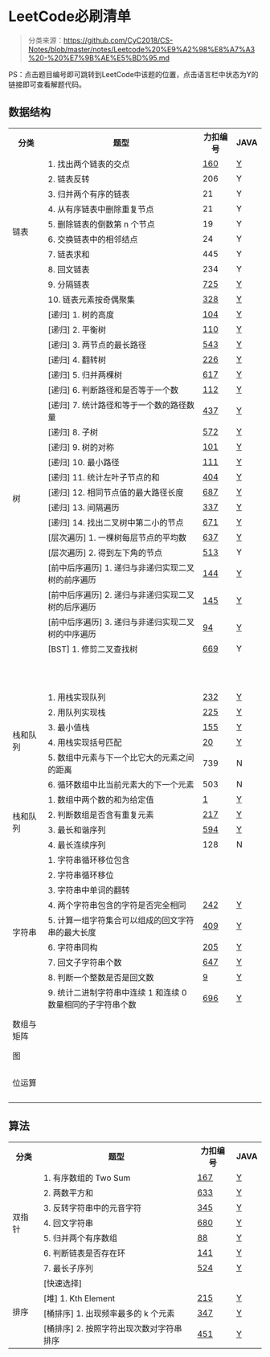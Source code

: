# LeetCode必刷清单
> 分类来源：https://github.com/CyC2018/CS-Notes/blob/master/notes/Leetcode%20%E9%A2%98%E8%A7%A3%20-%20%E7%9B%AE%E5%BD%95.md

PS：点击题目编号即可跳转到LeetCode中该题的位置，点击语言栏中状态为Y的链接即可查看解题代码。

## 数据结构
<table>
	<tr>
	    <th>分类</th>
	    <th>题型</th>
	    <th>力扣编号</th>  
	    <th>JAVA</th>  
	</tr >
	<tr >
	    <td rowspan="10">链表</td>
	    <td>1. 找出两个链表的交点</td>
	    <td><a href="https://leetcode-cn.com/problems/intersection-of-two-linked-lists/" target="_blank" title="查看LeetCode题目">160</a></td>
	    <td><a href="" target="_blank" title="查看解题代码">Y</a></td>
	</tr>
	<tr>
	    <td>2. 链表反转</td>
	    <td>206</td>
	    <td>Y</td>
	</tr>
	<tr>
	    <td>3. 归并两个有序的链表</td>
	    <td>21</td>
	    <td>Y</td>
	</tr>
	<tr>
	    <td>4. 从有序链表中删除重复节点</td>
	    <td>21</td>
	    <td>Y</td>
	</tr>
	<tr>
	    <td>5. 删除链表的倒数第 n 个节点</td>
	    <td>19</td>
	    <td>Y</td>
	</tr>
	<tr>
	    <td>6. 交换链表中的相邻结点</td>
	    <td>24</td>
	    <td>Y</td>
	</tr>
	<tr>
	    <td>7. 链表求和</td>
	    <td>445</td>
	    <td>Y</td>
	</tr>
	<tr>
	    <td>8. 回文链表</td>
	    <td>234</td>
	    <td>Y</td>
	</tr>
	<tr>
	    <td>9. 分隔链表</td>
	    <td><a href="https://leetcode-cn.com/problems/split-linked-list-in-parts" target="_blank" title="查看LeetCode题目">725</a></td>
	    <td><a href="https://github.com/intflag/LeetCodeAC/blob/master/java/725.%E5%88%86%E9%9A%94%E9%93%BE%E8%A1%A8.java" target="_blank" title="查看解题代码">Y</a></td>
	</tr>
	<tr>
	    <td>10. 链表元素按奇偶聚集</td>
	    <td><a href="https://leetcode-cn.com/problems/odd-even-linked-list" target="_blank" title="查看LeetCode题目">328</a></td>
	    <td><a href="https://github.com/intflag/LeetCodeAC/blob/master/java/328.%E5%A5%87%E5%81%B6%E9%93%BE%E8%A1%A8.java" target="_blank" title="查看解题代码">Y</a></td>
	</tr>
    <tr >
	    <td rowspan="31">树</td>
	    <td>[递归] 1. 树的高度</td>
	    <td><a href="https://leetcode-cn.com/problems/maximum-depth-of-binary-tree/description/" target="_blank" title="查看LeetCode题目">104</a></td>
	    <td><a href="https://github.com/intflag/LeetCodeAC/blob/master/java/104.%E4%BA%8C%E5%8F%89%E6%A0%91%E7%9A%84%E6%9C%80%E5%A4%A7%E6%B7%B1%E5%BA%A6.java" target="_blank" title="查看解题代码">Y</a></td>
	</tr>
	<tr>
	    <td>[递归] 2. 平衡树</td>
	    <td><a href="https://leetcode-cn.com/problems/balanced-binary-tree/description/" target="_blank" title="查看LeetCode题目">110</a></td>
	    <td><a href="https://github.com/intflag/LeetCodeAC/blob/master/java/110.%E5%B9%B3%E8%A1%A1%E4%BA%8C%E5%8F%89%E6%A0%91.java" target="_blank" title="查看解题代码">Y</a></td>
	</tr>
	<tr>
	    <td>[递归] 3. 两节点的最长路径</td>
	    <td><a href="https://leetcode-cn.com/problems/diameter-of-binary-tree/description/" target="_blank" title="查看LeetCode题目">543</a></td>
	    <td><a href="https://github.com/intflag/LeetCodeAC/blob/master/java/543.%E4%BA%8C%E5%8F%89%E6%A0%91%E7%9A%84%E7%9B%B4%E5%BE%84.java" target="_blank" title="查看解题代码">Y</a></td>
	</tr>
	<tr>
	    <td>[递归] 4. 翻转树</td>
	    <td><a href="https://leetcode-cn.com/problems/invert-binary-tree/description/" target="_blank" title="查看LeetCode题目">226</a></td>
	    <td><a href="https://github.com/intflag/LeetCodeAC/blob/master/java/226.%E7%BF%BB%E8%BD%AC%E4%BA%8C%E5%8F%89%E6%A0%91.java" target="_blank" title="查看解题代码">Y</a></td>
	</tr>
	<tr>
	    <td>[递归] 5. 归并两棵树</td>
	    <td><a href="https://leetcode-cn.com/problems/merge-two-binary-trees/description/" target="_blank" title="查看LeetCode题目">617</a></td>
	    <td><a href="https://github.com/intflag/LeetCodeAC/blob/master/java/617.%E5%90%88%E5%B9%B6%E4%BA%8C%E5%8F%89%E6%A0%91.java" target="_blank" title="查看解题代码">Y</a></td>
	</tr>
	<tr>
	    <td>[递归] 6. 判断路径和是否等于一个数</td>
	    <td><a href="https://leetcode-cn.com/problems/path-sum/description/" target="_blank" title="查看LeetCode题目">112</a></td>
	    <td><a href="https://github.com/intflag/LeetCodeAC/blob/master/java/112.%E8%B7%AF%E5%BE%84%E6%80%BB%E5%92%8C.java" target="_blank" title="查看解题代码">Y</a></td>
	</tr>
	<tr>
	    <td>[递归] 7. 统计路径和等于一个数的路径数量</td>
	    <td><a href="https://leetcode-cn.com/problems/path-sum-iii/description/" target="_blank" title="查看LeetCode题目">437</a></td>
	    <td><a href="https://github.com/intflag/LeetCodeAC/blob/master/java/437.%E8%B7%AF%E5%BE%84%E6%80%BB%E5%92%8C-iii.java" target="_blank" title="查看解题代码">Y</a></td>
	</tr>
	<tr>
	    <td>[递归] 8. 子树</td>
	    <td><a href="https://leetcode-cn.com/problems/subtree-of-another-tree/description/" target="_blank" title="查看LeetCode题目">572</a></td>
	    <td><a href="https://github.com/intflag/LeetCodeAC/blob/master/java/572.%E5%8F%A6%E4%B8%80%E4%B8%AA%E6%A0%91%E7%9A%84%E5%AD%90%E6%A0%91.java" target="_blank" title="查看解题代码">Y</a></td>
	</tr>
	<tr>
	    <td>[递归] 9. 树的对称</td>
	    <td><a href="https://leetcode-cn.com/problems/symmetric-tree/description/" target="_blank" title="查看LeetCode题目">101</a></td>
	    <td><a href="https://github.com/intflag/LeetCodeAC/blob/master/java/101.%E5%AF%B9%E7%A7%B0%E4%BA%8C%E5%8F%89%E6%A0%91.java" target="_blank" title="查看解题代码">Y</a></td>
	</tr>
	<tr>
	    <td>[递归] 10. 最小路径</td>
	    <td><a href="https://leetcode-cn.com/problems/minimum-depth-of-binary-tree/description/" target="_blank" title="查看LeetCode题目">111</a></td>
	    <td><a href="https://github.com/intflag/LeetCodeAC/blob/master/java/111.%E4%BA%8C%E5%8F%89%E6%A0%91%E7%9A%84%E6%9C%80%E5%B0%8F%E6%B7%B1%E5%BA%A6.java" target="_blank" title="查看解题代码">Y</a></td>
	</tr>
	<tr>
	    <td>[递归] 11. 统计左叶子节点的和</td>
	    <td><a href="https://leetcode-cn.com/problems/sum-of-left-leaves/description/" target="_blank" title="查看LeetCode题目">404</a></td>
	    <td><a href="https://github.com/intflag/LeetCodeAC/blob/master/java/404.%E5%B7%A6%E5%8F%B6%E5%AD%90%E4%B9%8B%E5%92%8C.java" target="_blank" title="查看解题代码">Y</a></td>
	</tr>
	<tr>
	    <td>[递归] 12. 相同节点值的最大路径长度</td>
	    <td><a href="https://leetcode-cn.com/problems/longest-univalue-path/" target="_blank" title="查看LeetCode题目">687</a></td>
	    <td><a href="https://github.com/intflag/LeetCodeAC/blob/master/java/687.%E6%9C%80%E9%95%BF%E5%90%8C%E5%80%BC%E8%B7%AF%E5%BE%84.java" target="_blank" title="查看解题代码">Y</a></td>
	</tr>
	<tr>
	    <td>[递归] 13. 间隔遍历</td>
	    <td><a href="https://leetcode-cn.com/problems/house-robber-iii/description/" target="_blank" title="查看LeetCode题目">337</a></td>
	    <td><a href="https://github.com/intflag/LeetCodeAC/blob/master/java/337.%E6%89%93%E5%AE%B6%E5%8A%AB%E8%88%8D-iii.java" target="_blank" title="查看解题代码">Y</a></td>
	</tr>
	<tr>
	    <td>[递归] 14. 找出二叉树中第二小的节点</td>
	    <td><a href="https://leetcode-cn.com/problems/second-minimum-node-in-a-binary-tree/description/" target="_blank" title="查看LeetCode题目">671</a></td>
	    <td><a href="https://github.com/intflag/LeetCodeAC/blob/master/java/671.%E4%BA%8C%E5%8F%89%E6%A0%91%E4%B8%AD%E7%AC%AC%E4%BA%8C%E5%B0%8F%E7%9A%84%E8%8A%82%E7%82%B9.java" target="_blank" title="查看解题代码">Y</a></td>
	</tr>
	<tr>
	    <td>[层次遍历] 1. 一棵树每层节点的平均数</td>
	    <td><a href="https://leetcode-cn.com/problems/average-of-levels-in-binary-tree/description/" target="_blank" title="查看LeetCode题目">637</a></td>
	    <td><a href="https://github.com/intflag/LeetCodeAC/blob/master/java/637.%E4%BA%8C%E5%8F%89%E6%A0%91%E7%9A%84%E5%B1%82%E5%B9%B3%E5%9D%87%E5%80%BC.java" target="_blank" title="查看解题代码">Y</a></td>
	</tr>
	<tr>
	    <td>[层次遍历] 2. 得到左下角的节点</td>
	    <td><a href="https://leetcode-cn.com/problems/find-bottom-left-tree-value/description/" target="_blank" title="查看LeetCode题目">513</a></td>
	    <td>Y</td>
	</tr>
	<tr>
	    <td>[前中后序遍历] 1. 递归与非递归实现二叉树的前序遍历</td>
	    <td><a href="https://leetcode-cn.com/problems/binary-tree-preorder-traversal/description/" target="_blank" title="查看LeetCode题目">144</a></td>
	    <td><a href="https://github.com/intflag/LeetCodeAC/blob/master/java/144.%E4%BA%8C%E5%8F%89%E6%A0%91%E7%9A%84%E5%89%8D%E5%BA%8F%E9%81%8D%E5%8E%86.java" target="_blank" title="查看解题代码">Y</a></td>
	</tr>
	<tr>
	    <td>[前中后序遍历] 2. 递归与非递归实现二叉树的后序遍历</td>
	    <td><a href="https://leetcode-cn.com/problems/binary-tree-postorder-traversal/description/" target="_blank" title="查看LeetCode题目">145</a></td>
	    <td><a href="https://github.com/intflag/LeetCodeAC/blob/master/java/145.%E4%BA%8C%E5%8F%89%E6%A0%91%E7%9A%84%E5%90%8E%E5%BA%8F%E9%81%8D%E5%8E%86.java" target="_blank" title="查看解题代码">Y</a></td>
	</tr>
	<tr>
	    <td>[前中后序遍历] 3. 递归与非递归实现二叉树的中序遍历</td>
	    <td><a href="https://leetcode-cn.com/problems/binary-tree-inorder-traversal/description/" target="_blank" title="查看LeetCode题目">94</a></td>
	    <td><a href="https://github.com/intflag/LeetCodeAC/blob/master/java/94.%E4%BA%8C%E5%8F%89%E6%A0%91%E7%9A%84%E4%B8%AD%E5%BA%8F%E9%81%8D%E5%8E%86.java" target="_blank" title="查看解题代码">Y</a></td>
	</tr>
	<tr >
	    <td>[BST] 1. 修剪二叉查找树</td>
	    <td><a href="https://leetcode-cn.com/problems/trim-a-binary-search-tree/description/" target="_blank" title="查看LeetCode题目">669</a></td>
	    <td>Y</td>
	</tr>
	<tr >
	    <td></td>
	    <td></td>
	    <td></td>
	</tr>
	<tr >
	    <td></td>
	    <td></td>
	    <td></td>
	</tr>
	<tr >
	    <td></td>
	    <td></td>
	    <td></td>
	</tr>
	<tr >
	    <td></td>
	    <td></td>
	    <td></td>
	</tr>
	<tr >
	    <td></td>
	    <td></td>
	    <td></td>
	</tr>
	<tr >
	    <td></td>
	    <td></td>
	    <td></td>
	</tr>
	<tr >
	    <td></td>
	    <td></td>
	    <td></td>
	</tr>
	<tr >
	    <td></td>
	    <td></td>
	    <td></td>
	</tr>
	<tr >
	    <td></td>
	    <td></td>
	    <td></td>
	</tr>
	<tr >
	    <td></td>
	    <td></td>
	    <td></td>
	</tr>
	<tr >
	    <td></td>
	    <td></td>
	    <td></td>
	</tr>
	<tr >
	    <td rowspan="6">栈和队列</td>
	    <td>1. 用栈实现队列</td>
	    <td><a href="https://leetcode-cn.com/problems/implement-queue-using-stacks" target="_blank" title="查看LeetCode题目">232</a></td>
	    <td><a href="https://github.com/intflag/LeetCodeAC/blob/master/java/232.%E7%94%A8%E6%A0%88%E5%AE%9E%E7%8E%B0%E9%98%9F%E5%88%97.java" target="_blank" title="查看解题代码">Y</a></td>
	</tr>
	<tr >
	    <td>2. 用队列实现栈</td>
	    <td><a href="https://leetcode-cn.com/problems/implement-stack-using-queues" target="_blank" title="查看LeetCode题目">225</a></td>
	    <td><a href="https://github.com/intflag/LeetCodeAC/blob/master/java/225.%E7%94%A8%E9%98%9F%E5%88%97%E5%AE%9E%E7%8E%B0%E6%A0%88.java" target="_blank" title="查看解题代码">Y</a></td>
	</tr>
	<tr >
	    <td>3. 最小值栈</td>
	    <td><a href="https://leetcode-cn.com/problems/min-stack" target="_blank" title="查看LeetCode题目">155</a></td>
	    <td><a href="https://github.com/intflag/LeetCodeAC/blob/master/java/155.%E6%9C%80%E5%B0%8F%E6%A0%88.java" target="_blank" title="查看解题代码">Y</a></td>
	</tr>
	<tr >
	    <td>4. 用栈实现括号匹配</td>
	    <td><a href="https://leetcode-cn.com/problems/valid-parentheses" target="_blank" title="查看LeetCode题目">20</a></td>
	    <td><a href="https://github.com/intflag/LeetCodeAC/blob/master/java/20.%E6%9C%89%E6%95%88%E7%9A%84%E6%8B%AC%E5%8F%B7.java" target="_blank" title="查看解题代码">Y</a></td>
	</tr>
	<tr >
	    <td>5. 数组中元素与下一个比它大的元素之间的距离</td>
	    <td>739</td>
	    <td>N</td>
	</tr>
	<tr >
	    <td>6. 循环数组中比当前元素大的下一个元素</td>
	    <td>503</td>
	    <td>N</td>
	</tr>
    <tr >
	    <td rowspan="4">栈和队列</td>
	    <td>1. 数组中两个数的和为给定值</td>
	    <td><a href="https://leetcode-cn.com/problems/two-sum" target="_blank" title="查看LeetCode题目">1</a></td>
	    <td><a href="https://github.com/intflag/LeetCodeAC/blob/master/java/1.%E4%B8%A4%E6%95%B0%E4%B9%8B%E5%92%8C.java" target="_blank" title="查看解题代码">Y</a></td>
	</tr>
    <tr >
	    <td>2. 判断数组是否含有重复元素</td>
	    <td><a href="https://leetcode-cn.com/problems/contains-duplicate" target="_blank" title="查看LeetCode题目">217</a></td>
	    <td><a href="https://github.com/intflag/LeetCodeAC/blob/master/java/217.%E5%AD%98%E5%9C%A8%E9%87%8D%E5%A4%8D%E5%85%83%E7%B4%A0.java" target="_blank" title="查看解题代码">Y</a></td>
	</tr>
    <tr >
	    <td>3. 最长和谐序列</td>
	    <td><a href="https://leetcode-cn.com/problems/longest-harmonious-subsequence" target="_blank" title="查看LeetCode题目">594</a></td>
	    <td><a href="https://github.com/intflag/LeetCodeAC/blob/master/java/594.%E6%9C%80%E9%95%BF%E5%92%8C%E8%B0%90%E5%AD%90%E5%BA%8F%E5%88%97.java" target="_blank" title="查看解题代码">Y</a></td>
	</tr>
    <tr >
	    <td>4. 最长连续序列</td>
	    <td>128</td>
	    <td>N</td>
	</tr>
    <tr >
	    <td rowspan="9">字符串</td>
	    <td>1. 字符串循环移位包含</td>
	    <td></td>
	    <td></td>
	</tr>
    <tr >
	    <td>2. 字符串循环移位</td>
	    <td></td>
	    <td></td>
	</tr>
    <tr >
	    <td>3. 字符串中单词的翻转</td>
	    <td></td>
	    <td></td>
	</tr>
    <tr >
	    <td>4. 两个字符串包含的字符是否完全相同</td>
	    <td><a href="https://leetcode-cn.com/problems/valid-anagram" target="_blank" title="查看LeetCode题目">242</a></td>
	    <td><a href="https://github.com/intflag/LeetCodeAC/blob/master/java/242.%E6%9C%89%E6%95%88%E7%9A%84%E5%AD%97%E6%AF%8D%E5%BC%82%E4%BD%8D%E8%AF%8D.java" target="_blank" title="查看解题代码">Y</a></td>
	</tr>
    <tr >
	    <td>5. 计算一组字符集合可以组成的回文字符串的最大长度</td>
	    <td><a href="https://leetcode-cn.com/problems/longest-palindrome" target="_blank" title="查看LeetCode题目">409</a></td>
	    <td><a href="https://github.com/intflag/LeetCodeAC/blob/master/java/409.%E6%9C%80%E9%95%BF%E5%9B%9E%E6%96%87%E4%B8%B2.java" target="_blank" title="查看解题代码">Y</a></td>
	</tr>
    <tr >
	    <td>6. 字符串同构</td>
	    <td><a href="https://leetcode-cn.com/problems/isomorphic-strings" target="_blank" title="查看LeetCode题目">205</a></td>
	    <td><a href="https://github.com/intflag/LeetCodeAC/blob/master/java/205.%E5%90%8C%E6%9E%84%E5%AD%97%E7%AC%A6%E4%B8%B2.java" target="_blank" title="查看解题代码">Y</a></td>
	</tr>
    <tr >
	    <td>7. 回文子字符串个数</td>
	    <td><a href="https://leetcode-cn.com/problems/palindromic-substrings" target="_blank" title="查看LeetCode题目">647</a></td>
	    <td><a href="https://github.com/intflag/LeetCodeAC/blob/master/java/647.%E5%9B%9E%E6%96%87%E5%AD%90%E4%B8%B2.java" target="_blank" title="查看解题代码">Y</a></td>
	</tr>
    <tr >
	    <td>8. 判断一个整数是否是回文数</td>
	    <td><a href="https://leetcode-cn.com/problems/palindrome-number" target="_blank" title="查看LeetCode题目">9</a></td>
	    <td><a href="https://github.com/intflag/LeetCodeAC/blob/master/java/9.%E5%9B%9E%E6%96%87%E6%95%B0.java" target="_blank" title="查看解题代码">Y</a></td>
	</tr>
    <tr >
	    <td>9. 统计二进制字符串中连续 1 和连续 0 数量相同的子字符串个数</td>
	    <td><a href="https://leetcode-cn.com/problems/count-binary-substrings" target="_blank" title="查看LeetCode题目">696</a></td>
	    <td><a href="https://github.com/intflag/LeetCodeAC/blob/master/java/696.%E8%AE%A1%E6%95%B0%E4%BA%8C%E8%BF%9B%E5%88%B6%E5%AD%90%E4%B8%B2.java" target="_blank" title="查看解题代码">Y</a></td>
	</tr>
    <tr >
	    <td rowspan="12">数组与矩阵</td>
	    <td></td>
	    <td></td>
	    <td></td>
	</tr>
    <tr >
	    <td></td>
	    <td></td>
	    <td></td>
	</tr>
    <tr >
	    <td></td>
	    <td></td>
	    <td></td>
	</tr>
    <tr >
	    <td></td>
	    <td></td>
	    <td></td>
	</tr>
    <tr >
	    <td></td>
	    <td></td>
	    <td></td>
	</tr>
    <tr >
	    <td></td>
	    <td></td>
	    <td></td>
	</tr>
    <tr >
	    <td></td>
	    <td></td>
	    <td></td>
	</tr>
    <tr >
	    <td></td>
	    <td></td>
	    <td></td>
	</tr>
    <tr >
	    <td></td>
	    <td></td>
	    <td></td>
	</tr>
    <tr >
	    <td></td>
	    <td></td>
	    <td></td>
	</tr>
    <tr >
	    <td></td>
	    <td></td>
	    <td></td>
	</tr>
    <tr >
	    <td></td>
	    <td></td>
	    <td></td>
	</tr>
    <tr >
	    <td rowspan="4">图</td>
	    <td></td>
	    <td></td>
	    <td></td>
	</tr>
    <tr >
	    <td></td>
	    <td></td>
	    <td></td>
	</tr>
    <tr >
	    <td></td>
	    <td></td>
	    <td></td>
	</tr>
    <tr >
	    <td></td>
	    <td></td>
	    <td></td>
	</tr>
    <tr >
	    <td rowspan="13">位运算</td>
	    <td></td>
	    <td></td>
	    <td></td>
	</tr>
    <tr >
	    <td></td>
	    <td></td>
	    <td></td>
	</tr>
    <tr >
	    <td></td>
	    <td></td>
	    <td></td>
	</tr>
    <tr >
	    <td></td>
	    <td></td>
	    <td></td>
	</tr>
    <tr >
	    <td></td>
	    <td></td>
	    <td></td>
	</tr>
    <tr >
	    <td></td>
	    <td></td>
	    <td></td>
	</tr>
    <tr >
	    <td></td>
	    <td></td>
	    <td></td>
	</tr>
    <tr >
	    <td></td>
	    <td></td>
	    <td></td>
	</tr>
    <tr >
	    <td></td>
	    <td></td>
	    <td></td>
	</tr>
    <tr >
	    <td></td>
	    <td></td>
	    <td></td>
	</tr>
    <tr >
	    <td></td>
	    <td></td>
	    <td></td>
	</tr>
    <tr >
	    <td></td>
	    <td></td>
	    <td></td>
	</tr>
    <tr >
	    <td></td>
	    <td></td>
	    <td></td>
	</tr>
</table>

## 算法
<table>
	<tr>
	    <th>分类</th>
	    <th>题型</th>
	    <th>力扣编号</th>  
	    <th>JAVA</th>  
	</tr >
    <tr >
	    <td rowspan="7">双指针</td>
	    <td>1. 有序数组的 Two Sum</td>
	    <td><a href="https://leetcode-cn.com/problems/two-sum-ii-input-array-is-sorted" target="_blank" title="查看LeetCode题目">167</a></td>
	    <td><a href="https://github.com/intflag/LeetCodeAC/blob/master/java/167.%E4%B8%A4%E6%95%B0%E4%B9%8B%E5%92%8C-ii-%E8%BE%93%E5%85%A5%E6%9C%89%E5%BA%8F%E6%95%B0%E7%BB%84.java" target="_blank" title="查看解题代码">Y</a></td>
	</tr>
    <tr >
	    <td>2. 两数平方和</td>
	    <td><a href="https://leetcode-cn.com/problems/sum-of-square-numbers" target="_blank" title="查看LeetCode题目">633</a></td>
	    <td><a href="https://github.com/intflag/LeetCodeAC/blob/master/java/633.%E5%B9%B3%E6%96%B9%E6%95%B0%E4%B9%8B%E5%92%8C.java" target="_blank" title="查看解题代码">Y</a></td>
	</tr>
    <tr >
	    <td>3. 反转字符串中的元音字符</td>
	    <td><a href="https://leetcode-cn.com/problems/reverse-vowels-of-a-string" target="_blank" title="查看LeetCode题目">345</a></td>
	    <td><a href="https://github.com/intflag/LeetCodeAC/blob/master/java/345.%E5%8F%8D%E8%BD%AC%E5%AD%97%E7%AC%A6%E4%B8%B2%E4%B8%AD%E7%9A%84%E5%85%83%E9%9F%B3%E5%AD%97%E6%AF%8D.java" target="_blank" title="查看解题代码">Y</a></td>
	</tr>
    <tr >
	    <td>4. 回文字符串</td>
	    <td><a href="https://leetcode-cn.com/problems/valid-palindrome-ii" target="_blank" title="查看LeetCode题目">680</a></td>
	    <td><a href="https://github.com/intflag/LeetCodeAC/blob/master/java/680.%E9%AA%8C%E8%AF%81%E5%9B%9E%E6%96%87%E5%AD%97%E7%AC%A6%E4%B8%B2-%E2%85%B1.java" target="_blank" title="查看解题代码">Y</a></td>
	</tr>
    <tr >
	    <td>5. 归并两个有序数组</td>
	    <td><a href="https://leetcode-cn.com/problems/merge-sorted-array" target="_blank" title="查看LeetCode题目">88</a></td>
	    <td><a href="https://github.com/intflag/LeetCodeAC/blob/master/java/88.%E5%90%88%E5%B9%B6%E4%B8%A4%E4%B8%AA%E6%9C%89%E5%BA%8F%E6%95%B0%E7%BB%84.java" target="_blank" title="查看解题代码">Y</a></td>
	</tr>
    <tr >
	    <td>6. 判断链表是否存在环</td>
	    <td><a href="https://leetcode-cn.com/problems/linked-list-cycle" target="_blank" title="查看LeetCode题目">141</a></td>
	    <td><a href="https://github.com/intflag/LeetCodeAC/blob/master/java/141.%E7%8E%AF%E5%BD%A2%E9%93%BE%E8%A1%A8.java" target="_blank" title="查看解题代码">Y</a></td>
	</tr>
    <tr >
	    <td>7. 最长子序列</td>
	    <td><a href="https://leetcode-cn.com/problems/longest-word-in-dictionary-through-deleting" target="_blank" title="查看LeetCode题目">524</a></td>
	    <td><a href="https://github.com/intflag/LeetCodeAC/blob/master/java/524.%E9%80%9A%E8%BF%87%E5%88%A0%E9%99%A4%E5%AD%97%E6%AF%8D%E5%8C%B9%E9%85%8D%E5%88%B0%E5%AD%97%E5%85%B8%E9%87%8C%E6%9C%80%E9%95%BF%E5%8D%95%E8%AF%8D.java" target="_blank" title="查看解题代码">Y</a></td>
	</tr>
    <tr >
	    <td rowspan="4">排序</td>
	    <td>[快速选择]</td>
	    <td></td>
	    <td></td>
	</tr>
    <tr >
	    <td>[堆] 1. Kth Element</td>
	    <td><a href="https://leetcode-cn.com/problems/kth-largest-element-in-an-array/description/" target="_blank" title="查看LeetCode题目">215</a></td>
	    <td><a href="https://github.com/intflag/LeetCodeAC/blob/master/java/215.%E6%95%B0%E7%BB%84%E4%B8%AD%E7%9A%84%E7%AC%ACk%E4%B8%AA%E6%9C%80%E5%A4%A7%E5%85%83%E7%B4%A0.java" target="_blank" title="查看解题代码">Y</a></td>
	</tr>
    <tr >
	    <td>[桶排序] 1. 出现频率最多的 k 个元素</td>
	    <td><a href="https://leetcode-cn.com/problems/top-k-frequent-elements/description/" target="_blank" title="查看LeetCode题目">347</a></td>
	    <td><a href="https://github.com/intflag/LeetCodeAC/blob/master/java/347.%E5%89%8D-k-%E4%B8%AA%E9%AB%98%E9%A2%91%E5%85%83%E7%B4%A0.java" target="_blank" title="查看解题代码">Y</a></td>
	</tr>
    <tr >
	    <td>[桶排序] 2. 按照字符出现次数对字符串排序</td>
	    <td><a href="https://leetcode-cn.com/problems/sort-characters-by-frequency/description/" target="_blank" title="查看LeetCode题目">451</a></td>
	    <td><a href="https://github.com/intflag/LeetCodeAC/blob/master/java/451.%E6%A0%B9%E6%8D%AE%E5%AD%97%E7%AC%A6%E5%87%BA%E7%8E%B0%E9%A2%91%E7%8E%87%E6%8E%92%E5%BA%8F.java" target="_blank" title="查看解题代码">Y</a></td>
	</tr>
</table>